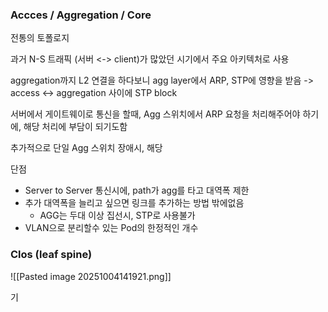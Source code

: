 ### Accces / Aggregation / Core

전통의 토폴로지

과거 N-S 트래픽 (서버 <-> client)가 많았던 시기에서 주요 아키텍처로 사용


aggregation까지 L2 연결을 하다보니 agg layer에서 ARP, STP에 영향을 받음
-> access <-> aggregation 사이에 STP block

서버에서 게이트웨이로 통신을 할때, Agg 스위치에서 ARP 요청을 처리해주어야 하기에, 해당 처리에 부담이 되기도함

추가적으로 단일 Agg 스위치 장애시, 해당 


단점
- Server to Server 통신시에, path가 agg를 타고 대역폭 제한
- 추가 대역폭을 늘리고 싶으면 링크를 추가하는 방법 밖에없음
	- AGG는 두대 이상 집선시, STP로 사용불가
- VLAN으로 분리할수 있는 Pod의 한정적인 개수
### Clos (leaf spine)

![[Pasted image 20251004141921.png]]

기